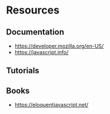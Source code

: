 # Resources

## Documentation

- <https://developer.mozilla.org/en-US/>
- <https://javascript.info/>

## Tutorials

## Books

- <https://eloquentjavascript.net/>
